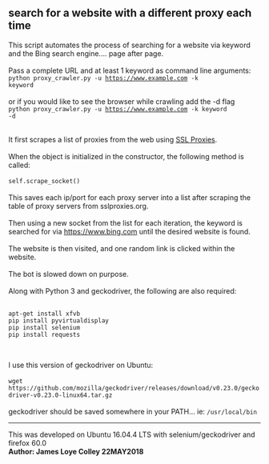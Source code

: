 ## search for a website with a different proxy each time
This script automates the process of searching for a website via keyword
and the Bing search engine.... page after page.
<br><br>
Pass a complete URL and at least 1 keyword as command line arguments:
<br>
<code>python proxy_crawler.py -u https://www.example.com -k keyword</code>
<br><br>
or if you would like to see the browser while crawling add the -d flag
<br>
<code>python proxy_crawler.py -u https://www.example.com -k keyword -d</code>
<br><br>

It first scrapes a list of proxies from the web
using <a href="https://www.sslproxies.org">SSL Proxies</a>.
<br><br>
When the object is initialized in the constructor, the following method is called:
<br><br>
<code>self.scrape_socket()</code>
<br><br>
This saves each ip/port for each proxy server into a list after scraping the table
of proxy servers from sslproxies.org.
<br><br>
Then using a new socket from the list for each iteration, the keyword is
searched for via https://www.bing.com until the desired website is found.
<br><br>
The website is then visited, and one random link is clicked within the website.
<br><br>
The bot is slowed down on purpose.
<br><br>
Along with Python 3 and geckodriver, the following are also required:
<pre>
    <code>
apt-get install xfvb
pip install pyvirtualdisplay
pip install selenium
pip install requests
    </code>
</pre>
<br>
I use this version of geckodriver on Ubuntu:
<br><br>
<code>wget https://github.com/mozilla/geckodriver/releases/download/v0.23.0/geckodriver-v0.23.0-linux64.tar.gz</code>
<br><br>
geckodriver should be saved somewhere in your PATH... ie: <code>/usr/local/bin</code>
<hr>
This was developed on Ubuntu 16.04.4 LTS with selenium/geckodriver and firefox 60.0
<br>
<b>Author: James Loye Colley  22MAY2018</b>
